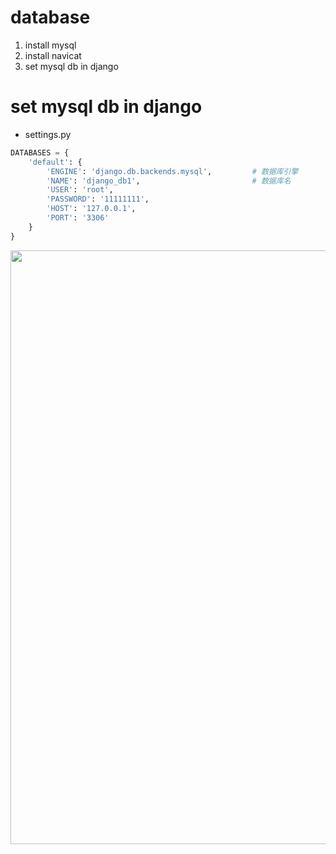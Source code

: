 

# database

1. install mysql
2. install navicat
3. set mysql db in django


# set mysql db in django

- settings.py
```python
DATABASES = {
    'default': {
        'ENGINE': 'django.db.backends.mysql',         # 数据库引擎
        'NAME': 'django_db1',                         # 数据库名
        'USER': 'root',
        'PASSWORD': '11111111',
        'HOST': '127.0.0.1',
        'PORT': '3306'
    }
}
```
<img width="950" src="https://user-images.githubusercontent.com/26485327/75625148-50913f00-5bf6-11ea-8d3f-ff1d45679840.png">
